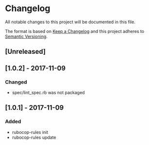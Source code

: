 # Changelog
All notable changes to this project will be documented in this file.

The format is based on [Keep a Changelog](http://keepachangelog.com/en/1.0.0/)
and this project adheres to [Semantic Versioning](http://semver.org/spec/v2.0.0.html).

## [Unreleased]

## [1.0.2] - 2017-11-09
### Changed
- spec/lint_spec.rb was not packaged

## [1.0.1] - 2017-11-09
### Added
- rubocop-rules init
- rubocop-rules update
